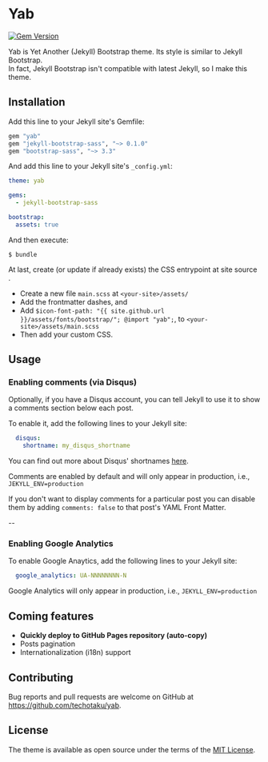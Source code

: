 # Yab

[![Gem Version](https://badge.fury.io/rb/yab.svg)](https://rubygems.org/gems/yab)

Yab is Yet Another (Jekyll) Bootstrap theme. Its style is similar to Jekyll Bootstrap.  
In fact, Jekyll Bootstrap isn't compatible with latest Jekyll, so I make this theme. 

## Installation

Add this line to your Jekyll site's Gemfile:

```ruby
gem "yab"
gem "jekyll-bootstrap-sass", "~> 0.1.0"
gem "bootstrap-sass", "~> 3.3"
```

And add this line to your Jekyll site's `_config.yml`:

```yaml
theme: yab

gems:
  - jekyll-bootstrap-sass

bootstrap:
  assets: true
```

And then execute:

    $ bundle

At last, create (or update if already exists) the CSS entrypoint at site source .
  - Create a new file `main.scss` at `<your-site>/assets/`
  - Add the frontmatter dashes, and
  - Add `$icon-font-path: "{{ site.github.url }}/assets/fonts/bootstrap/"; @import "yab";`, to `<your-site>/assets/main.scss`
  - Then add your custom CSS.

## Usage

### Enabling comments (via Disqus)

Optionally, if you have a Disqus account, you can tell Jekyll to use it to show a comments section below each post.

To enable it, add the following lines to your Jekyll site:

```yaml
  disqus:
    shortname: my_disqus_shortname
```

You can find out more about Disqus' shortnames [here](https://help.disqus.com/customer/portal/articles/466208).

Comments are enabled by default and will only appear in production, i.e., `JEKYLL_ENV=production`

If you don't want to display comments for a particular post you can disable them by adding `comments: false` to that post's YAML Front Matter.

--

### Enabling Google Analytics

To enable Google Anaytics, add the following lines to your Jekyll site:

```yaml
  google_analytics: UA-NNNNNNNN-N
```

Google Analytics will only appear in production, i.e., `JEKYLL_ENV=production`

## Coming features

* **Quickly deploy to GitHub Pages repository (auto-copy)**  
* Posts pagination  
* Internationalization (i18n) support  

## Contributing

Bug reports and pull requests are welcome on GitHub at https://github.com/techotaku/yab.

## License

The theme is available as open source under the terms of the [MIT License](http://opensource.org/licenses/MIT).

